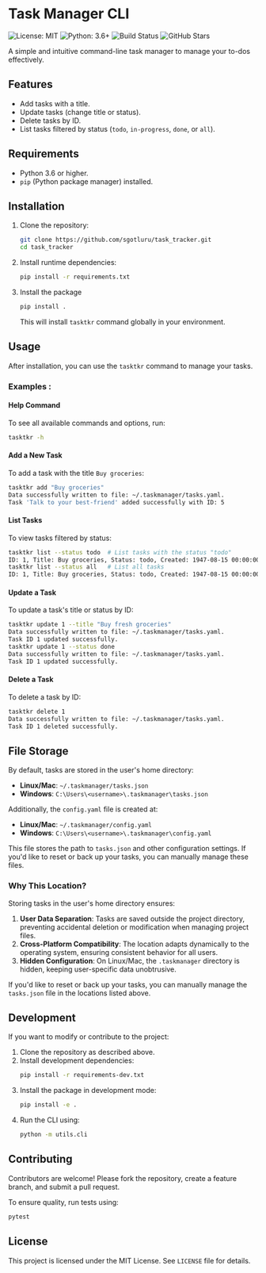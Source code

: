 # Task Manager CLI

![License: MIT](https://img.shields.io/badge/License-MIT-blue.svg)
![Python: 3.6+](https://img.shields.io/badge/Python-3.6%2B-blue)
![Build Status](https://img.shields.io/github/actions/workflow/status/sgotluru/task_tracker/ci.yml?branch=main)
![GitHub Stars](https://img.shields.io/github/stars/sgotluru/task_tracker?style=social)

A simple and intuitive command-line task manager to manage your to-dos effectively.

## Features
- Add tasks with a title.
- Update tasks (change title or status).
- Delete tasks by ID.
- List tasks filtered by status (`todo`, `in-progress`, `done`, or `all`).

## Requirements
- Python 3.6 or higher.
- `pip` (Python package manager) installed.

## Installation
1. Clone the repository:
   ```bash
   git clone https://github.com/sgotluru/task_tracker.git
   cd task_tracker
   ```
2. Install runtime dependencies:
    ```bash
    pip install -r requirements.txt
    ```
3. Install the package
    ```bash
    pip install .
    ```
    This will install `tasktkr` command globally in your environment.

## Usage
After installation, you can use the `tasktkr` command to manage your tasks.

### Examples :
#### Help Command
To see all available commands and options, run:
```bash
tasktkr -h
```

#### Add a New Task
To add a task with the title `Buy groceries`:
```bash
tasktkr add "Buy groceries"
Data successfully written to file: ~/.taskmanager/tasks.yaml.
Task 'Talk to your best-friend' added successfully with ID: 5
```

#### List Tasks
To view tasks filtered by status:
```bash
tasktkr list --status todo  # List tasks with the status "todo"
ID: 1, Title: Buy groceries, Status: todo, Created: 1947-08-15 00:00:00, Updated: 1947-08-15 00:00:00
tasktkr list --status all   # List all tasks
ID: 1, Title: Buy groceries, Status: todo, Created: 1947-08-15 00:00:00, Updated: 1947-08-15 00:00:00
```


#### Update a Task
To update a task's title or status by ID:
```bash
tasktkr update 1 --title "Buy fresh groceries"
Data successfully written to file: ~/.taskmanager/tasks.yaml.
Task ID 1 updated successfully.
tasktkr update 1 --status done
Data successfully written to file: ~/.taskmanager/tasks.yaml.
Task ID 1 updated successfully.
```

#### Delete a Task
To delete a task by ID:
```bash
tasktkr delete 1
Data successfully written to file: ~/.taskmanager/tasks.yaml.
Task ID 1 deleted successfully.
```

## File Storage
By default, tasks are stored in the user's home directory:

- **Linux/Mac**: `~/.taskmanager/tasks.json`
- **Windows**: `C:\Users\<username>\.taskmanager\tasks.json`

Additionally, the `config.yaml` file is created at:

- **Linux/Mac**: `~/.taskmanager/config.yaml`
- **Windows**: `C:\Users\<username>\.taskmanager\config.yaml`

This file stores the path to `tasks.json` and other configuration settings. If you'd like to reset or back up your tasks, you can manually manage these files.


### Why This Location?
Storing tasks in the user's home directory ensures:
1. **User Data Separation**: Tasks are saved outside the project directory, preventing accidental deletion or modification when managing project files.
2. **Cross-Platform Compatibility**: The location adapts dynamically to the operating system, ensuring consistent behavior for all users.
3. **Hidden Configuration**: On Linux/Mac, the `.taskmanager` directory is hidden, keeping user-specific data unobtrusive.

If you'd like to reset or back up your tasks, you can manually manage the `tasks.json` file in the locations listed above.



## Development
If you want to modify or contribute to the project:
1. Clone the repository as described above.
2. Install development dependencies:
    ```bash
    pip install -r requirements-dev.txt
    ```
3. Install the package in development mode:
    ```bash
    pip install -e .
    ```
4. Run the CLI using:
    ```bash
    python -m utils.cli
    ```
## Contributing
Contributors are welcome! Please fork the repository, create a feature branch, and submit a pull request.

To ensure quality, run tests using:
```bash
pytest
```

## License
This project is licensed under the MIT License. See `LICENSE` file for details.
